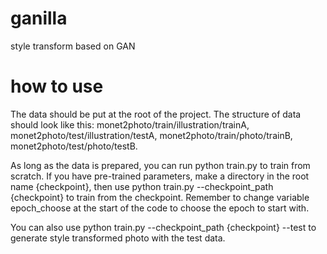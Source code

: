 # ganilla
style transform based on GAN


# how to use  
The data should be put at the root of the project. The structure of data should look like this: monet2photo/train/illustration/trainA, monet2photo/test/illustration/testA, monet2photo/train/photo/trainB, monet2photo/test/photo/testB.  

As long as the data is prepared, you can run python train.py to train from scratch.  If you have pre-trained parameters, make a directory in the root name {checkpoint}, then use python train.py --checkpoint_path {checkpoint} to train from the checkpoint. Remember to change variable epoch_choose at the start of the code to choose the epoch to start with.


You can also use python train.py --checkpoint_path {checkpoint} --test to generate style transformed photo with the test data.